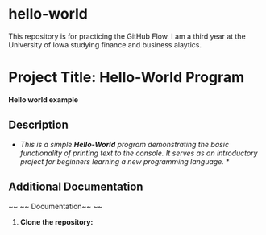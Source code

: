 # hello-world
This repository is for practicing the GitHub Flow.
I am a third year at the University of Iowa studying finance and business alaytics.
# **Project Title: Hello-World Program**
**Hello world example**
## **Description**
* *This is a simple **Hello-World** program demonstrating the basic functionality of printing text to the console. It serves as an introductory project for beginners learning a new programming language.* *

## **Additional Documentation**
~~ ~~	Documentation~~ ~~	
1. **Clone the repository:**
   ```bash
